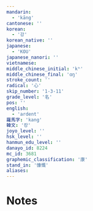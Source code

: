 ```yaml
---
mandarin:
  - 'kāng'
cantonese: ''
korean:
  - '강'
korean_native: ''
japanese:
  - 'KOU'
japanese_nanori: ''
vietnamese:
middle_chinese_initial: 'kʰ'
middle_chinese_final: 'ɑŋ'
stroke_count: ''
radical: '心'
skip_number: '1-3-11'
grade_level: '名'
pos: ''
english:
  - 'ardent'
羅馬字: 'kang'
韓文: '캉'
joyo_level: ''
hsk_level: ''
hanmun_edu_level: ''
danayo_id: 8224
mc_id: 3681
graphemic_classification: '康'
stand_in: '慷慨'
aliases:
---
```


# Notes
